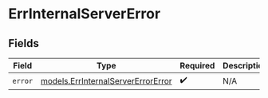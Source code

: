 # ErrInternalServerError


## Fields

| Field                                                                          | Type                                                                           | Required                                                                       | Description                                                                    |
| ------------------------------------------------------------------------------ | ------------------------------------------------------------------------------ | ------------------------------------------------------------------------------ | ------------------------------------------------------------------------------ |
| `error`                                                                        | [models.ErrInternalServerErrorError](../models/errinternalservererrorerror.md) | :heavy_check_mark:                                                             | N/A                                                                            |